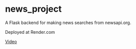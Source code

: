 # news_project
A Flask backend for making news searches from newsapi.org.

Deployed at Render.com

[Video](https://youtu.be/lQT0FARsRxc)
